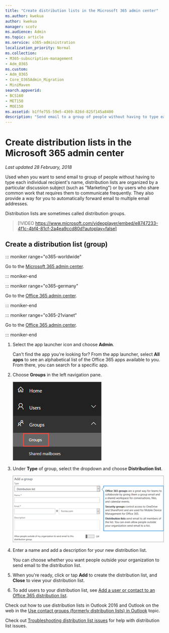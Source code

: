 ```yaml
---
title: "Create distribution lists in the Microsoft 365 admin center"
ms.author: kwekua
author: kwekua
manager: scotv
ms.audience: Admin
ms.topic: article
ms.service: o365-administration
localization_priority: Normal
ms.collection: 
- M365-subscription-management 
- Adm_O365
ms.custom:
- Adm_O365
- Core_O365Admin_Migration
- MiniMaven
search.appverid:
- BCS160
- MET150
- MOE150
ms.assetid: b1ffe755-59e5-4369-826d-825f145a8400
description: "Send email to a group of people without having to type each individual recipient's name by creating distribution list (group).   "
---
```


# Create distribution lists in the Microsoft 365 admin center

 *Last updated 28 February, 2018* 
  
Used when you want to send email to group of people without having to type each individual recipient's name, distribution lists are organized by a particular discussion subject (such as "Marketing") or by users who share common work that requires them to communicate frequently. They also provide a way for you to automatically forward email to multiple email addresses.
  
Distribution lists are sometimes called distribution groups.
  
> [!VIDEO https://www.microsoft.com/videoplayer/embed/e8747233-4f1c-4bf4-81cf-2a4ea9ccd80d?autoplay=false]
  
## Create a distribution list (group)

::: moniker range="o365-worldwide"

Go to the [Microsoft 365 admin center](https://admin.microsoft.com/AdminPortal/Home#/homepage).

::: moniker-end

::: moniker range="o365-germany"

Go to the [Office 365 admin center](https://portal.office.de/adminportal/home).

::: moniker-end

::: moniker range="o365-21vianet"

Go to the [Office 365 admin center](https://login.partner.microsoftonline.cn).

::: moniker-end

1. Select the app launcher icon  and choose **Admin**.
    
    Can't find the app you're looking for? From the app launcher, select **All apps** to see an alphabetical list of the Office 365 apps available to you. From there, you can search for a specific app. 
    
2. Choose **Groups** in the left navigation pane. 
    
    ![See your new Office 365 groups in the admin center preview](../media/d434fa62-aff7-4d56-a0c2-2a49b95467a6.png)
  
3. Under **Type** of group, select the dropdown and choose **Distribution list**.
    
    ![Add a group page - Choose the dropdown and choose distribution list](../media/fb663b0a-b6f2-4487-8bdd-0777ed50b735.png)
  
4. Enter a name and add a description for your new distribution list.
    
    You can choose whether you want people outside your organization to send email to the distribution list.
    
5. When you're ready, click or tap **Add** to create the distribution list, and **Close** to view your distribution list. 
    
6. To add users to your distribution list, see [Add a user or contact to an Office 365 distribution list](../email/add-user-or-contact-to-distribution-list.md).
    
Check out how to use distribution lists in Outlook 2016 and Outlook on the web in the [Use contact groups (formerly distribution lists) in Outlook](https://support.office.com/article/1c97fcb2-0ed4-41e6-b401-58f9d7d40e39.aspx) topic. 
  
Check out [Troubleshooting distribution list issues](../troubleshoot-issues-for-admins/distribution-list-issues.md) for help with distribution list issues. 
  

